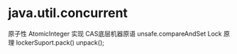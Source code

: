 # java.util.concurrent
原子性
AtomicInteger 实现 CAS底层机器原语 unsafe.compareAndSet
Lock 原理 lockerSuport.pack()  unpack();
